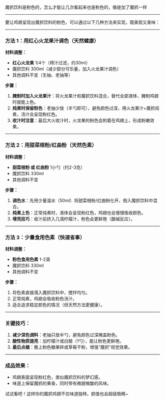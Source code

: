 魔抓饮料是粉色的，怎么才能让几次看起来也是粉色的，像是加了魔抓一样

---

要让鸡翅呈现出魔抓饮料的粉色，可以通过以下几种方法来实现，既美观又美味：

---

### **方法 1：用红心火龙果汁调色（天然健康）**
**材料调整：**
- **红心火龙果** 1/4个（榨汁过滤，约30ml）
- 魔抓饮料 300ml（减少部分可乐量，加入火龙果汁调色）
- 其他调料不变（生抽、老抽等）

**步骤：**
1. **腌制时加入火龙果汁**：将火龙果汁和魔抓饮料混合，替代全部液体，腌制鸡翅时就能上色。
2. **炖煮时保留粉色**：老抽少放（半勺即可），避免颜色过深，用火龙果汁+魔抓炖煮，汤汁会呈现粉红色。
3. **收汁时注意**：最后大火收汁时，火龙果的粉色会附着在鸡翅上，形成粉嫩效果。

---

### **方法 2：用甜菜根粉/红曲粉（天然色素）**
**材料调整：**
- **甜菜根粉 或 红曲粉** 1小勺（约2-3克）
- 魔抓饮料 330ml
- 其他调料不变

**步骤：**
1. **调色水**：先用少量温水（50ml）将甜菜根粉/红曲粉化开，倒入魔抓饮料中混合。
2. **炖煮上色**：正常炖煮时，液体会呈现粉红色，鸡翅也会慢慢吸收颜色。
3. **增亮技巧**：收汁前挤入几滴柠檬汁，粉色会更鲜艳（酸碱反应）。

---

### **方法 3：少量食用色素（快速省事）**
**材料调整：**
- **粉色食用色素** 1-2滴
- 魔抓饮料 330ml
- 其他调料不变

**步骤：**
1. 将色素直接滴入魔抓饮料中，搅拌均匀。
2. 正常炖煮，鸡翅会吸收粉色汤汁。
3. 适合追求稳定颜色的情况（但天然方法更健康）。

---

### **关键技巧：**
1. **减少深色调料**：老抽只放半勺，避免颜色过深掩盖粉色。
2. **酸性物质提亮**：加柠檬汁或白醋（1勺），能让粉色更鲜艳。
3. **最后点缀**：撒上粉色糖果碎或草莓干粉，增强“魔抓”视觉效果。

---

### **成品效果：**
- 鸡翅表面呈现粉红色，类似魔抓饮料的梦幻感。
- 味道上保留魔抓的果香，同时带有微甜微酸的风味。

试试看吧！这样你的魔抓鸡翅不仅味道独特，颜值也会超级吸睛~